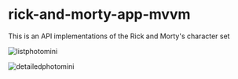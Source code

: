 # rick-and-morty-app-mvvm
This is an API implementations of the Rick and Morty's character set

![listphotomini](https://user-images.githubusercontent.com/75833534/166215352-951bf8d8-2739-4f18-b4c5-23fb2421dc9d.jpg)

![detailedphotomini](https://user-images.githubusercontent.com/75833534/166215364-46450a45-b53f-4b0e-b2b5-a01c8b4b39c5.jpg)



